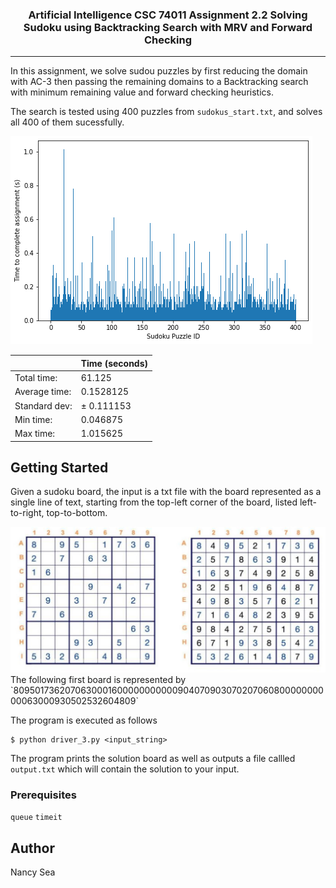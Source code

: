 
<h3 align="center">Artificial Intelligence CSC 74011 Assignment 2.2 Solving Sudoku using Backtracking Search with MRV and Forward Checking</h3>

---

<p> In this assignment, we solve sudou puzzles by first reducing the domain with AC-3 then passing the remaining domains to a Backtracking search with minimum remaining value and forward checking heuristics. 

The search is tested using 400 puzzles from `sudokus_start.txt`, and solves all 400 of them sucessfully. 

<img src='img\BAR.png'>
    
| |Time (seconds)|
|-|-|
|Total time:|61.125|
|Average time:|0.1528125|
|Standard dev:|$\pm$ 0.111153|
|Min time:|0.046875|
|Max time:|1.015625|
</p>


##  Getting Started <a name = "getting_started"></a>

Given a sudoku board, the input is a txt file with the board represented as a single line of text, starting from the top-left corner of the board, listed left-to-right, top-to-bottom.


<img src='img\sampleboard.png'>
The following first board is represented by
`809501736207063000160000000000090407090307020706080000000000063000930502532604809`


The program is executed as follows
```
$ python driver_3.py <input_string>
```

The program prints the solution board as well as outputs a file callled `output.txt` which will contain the solution to your input.

### Prerequisites
 `queue` `timeit`

## Author
Nancy Sea

